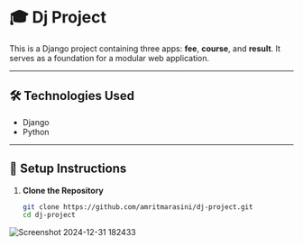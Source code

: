 # 🎓 Dj Project

This is a Django project containing three apps: **fee**, **course**, and **result**. It serves as a foundation for a modular web application.

---

## 🛠️ **Technologies Used**
- Django
- Python

---

## 🚀 **Setup Instructions**

1. **Clone the Repository**  
   ```bash
   git clone https://github.com/amritmarasini/dj-project.git
   cd dj-project

![Screenshot 2024-12-31 182433](https://github.com/user-attachments/assets/5b74afc8-b758-49f9-a335-92950bda8ae5)
